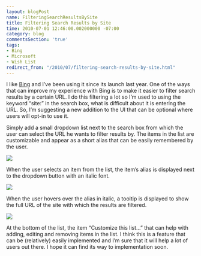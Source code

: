 ```yaml
---
layout: blogPost
name: FilteringSearchResultsBySite
title: Filtering Search Results by Site
time: 2010-07-01 12:46:00.002000000 -07:00
category: blog
commentsSection: 'true'
tags:
- Bing
- Microsoft
- Wish List
redirect_from: "/2010/07/filtering-search-results-by-site.html"
---
```

I like [Bing](http://www.bing.com/) and I’ve been using it since its launch last year. One of the ways that can improve my experience with Bing is to make it easier to filter search results by a certain URL. I do this filtering a lot so I’m used to using the keyword “site:” in the search box, what is difficult about it is entering the URL. So, I’m suggesting a new addition to the UI that can be optional where users will opt-in to use it.

Simply add a small dropdown list next to the search box from which the user can select the URL he wants to filter results by. The items in the list are customizable and appear as a short alias that can be easily remembered by the user.

<img class="imageInCenter" src="{{ site.imgFolder_blog }}{{ page.name }}/SearchSitesUI01.png">

When the user selects an item from the list, the item’s alias is displayed next to the dropdown button with an italic font.

<img class="imageInCenter" src="{{ site.imgFolder_blog }}{{ page.name }}/SearchSitesUI02.png">

When the user hovers over the alias in italic, a tooltip is displayed to show the full URL of the site with which the results are filtered.

<img class="imageInCenter" src="{{ site.imgFolder_blog }}{{ page.name }}/SearchSitesUI03.png">

At the bottom of the list, the item “Customize this list…” that can help with adding, editing and removing items in the list.
 I think this is a feature that can be (relatively) easily implemented and I’m sure that it will help a lot of users out there. I hope it can find its way to implementation soon.